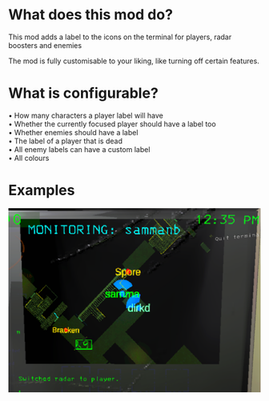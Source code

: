 # What does this mod do?
  
This mod adds a label to the icons on the terminal for players, radar boosters and enemies

The mod is fully customisable to your liking, like turning off certain features.

# What is configurable?
  
• How many characters a player label will have  
• Whether the currently focused player should have a label too  
• Whether enemies should have a label  
• The label of a player that is dead  
• All enemy labels can have a custom label  
• All colours  

# Examples
[![Enemy Labels Example](/Examples/EnemyLabels.png)](https://github.com/Danny-vD/Mods-LethalCompany-MonitorLabels)
